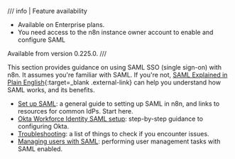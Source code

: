 /// info | Feature availability
* Available on Enterprise plans.
* You need access to the n8n instance owner account to enable and configure SAML

Available from version 0.225.0.
///	


This section provides guidance on using SAML SSO (single sign-on) with n8n. It assumes you're familiar with SAML. If you're not, [SAML Explained in Plain English](https://www.onelogin.com/learn/saml){:target=_blank .external-link} can help you understand how SAML works, and its benefits.

* [Set up SAML](/user-management/saml/setup/): a general guide to setting up SAML in n8n, and links to resources for common IdPs. Start here.
* [Okta Workforce Identity SAML setup](/user-management/saml/okta/): step-by-step guidance to configuring Okta.
* [Troubleshooting](/user-management/saml/troubleshooting/): a list of things to check if you encounter issues.
* [Managing users with SAML](/user-management/saml/managing/): performing user management tasks with SAML enabled.